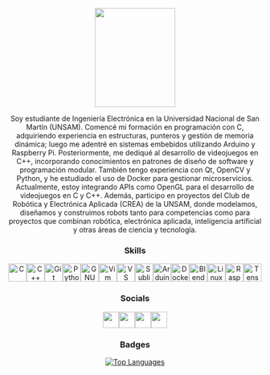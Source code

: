<p align="center"><img width="160" height="197" src="https://github.com/user-attachments/assets/090d1e3d-f94b-4706-bff0-163c14f76f72"</p>
  <p align="center">  
Soy estudiante de Ingeniería Electrónica en la Universidad Nacional de San Martín (UNSAM). Comencé mi formación en programación con C, adquiriendo experiencia en estructuras, punteros y gestión de memoria dinámica; luego me adentré en sistemas embebidos utilizando Arduino y Raspberry Pi. Posteriormente, me dediqué al desarrollo de videojuegos en C++, incorporando conocimientos en patrones de diseño de software y programación modular. También tengo experiencia con Qt, OpenCV y Python, y he estudiado el uso de Docker para gestionar microservicios. Actualmente, estoy integrando APIs como OpenGL para el desarrollo de videojuegos en C y C++. Además, participo en proyectos del Club de Robótica y Electrónica Aplicada (CREA) de la UNSAM, donde modelamos, diseñamos y construimos robots tanto para competencias como para proyectos que combinan robótica, electrónica aplicada, inteligencia artificial y otras áreas de ciencia y tecnología.

<div align="center">
  <h3>Skills</h3>
</div>
<p align="center">
<a href="https://docs.microsoft.com/en-us/cpp/?view=msvc-170" target="_blank" rel="noreferrer"><img src="https://raw.githubusercontent.com/danielcranney/readme-generator/main/public/icons/skills/c-colored.svg" width="36" height="36" alt="C" /></a><a href="https://docs.microsoft.com/en-us/cpp/?view=msvc-170" target="_blank" rel="noreferrer"><img src="https://raw.githubusercontent.com/danielcranney/readme-generator/main/public/icons/skills/cplusplus-colored.svg" width="36" height="36" alt="C++" /></a><a href="https://git-scm.com/" target="_blank" rel="noreferrer"><img src="https://raw.githubusercontent.com/danielcranney/readme-generator/main/public/icons/skills/git-colored.svg" width="36" height="36" alt="Git" /></a><a href="https://www.python.org/" target="_blank" rel="noreferrer"><img src="https://raw.githubusercontent.com/danielcranney/readme-generator/main/public/icons/skills/python-colored.svg" width="36" height="36" alt="Python" /></a><a href="https://www.gnu.org/software/bash/" target="_blank" rel="noreferrer"><img src="https://upload.wikimedia.org/wikipedia/commons/4/4b/Bash_Logo_Colored.svg" width="36" height="36" alt="GNU Bash" /></a><a href="https://www.vim.org/" target="_blank" rel="noreferrer"><img src="https://raw.githubusercontent.com/danielcranney/readme-generator/main/public/icons/skills/vim-colored.svg" width="36" height="36" alt="Vim" /></a><a href="https://code.visualstudio.com/" target="_blank" rel="noreferrer"><img src="https://raw.githubusercontent.com/danielcranney/readme-generator/main/public/icons/skills/visualstudiocode-colored.svg" width="36" height="36" alt="VS Code" /></a><a href="https://www.sublimetext.com/" target="_blank" rel="noreferrer"><img src="https://raw.githubusercontent.com/danielcranney/readme-generator/main/public/icons/skills/sublimetext-colored.svg" width="36" height="36" alt="Sublime Text" /></a><a href="https://store.arduino.cc/?gclid=Cj0KCQjw2eilBhCCARIsAG0Pf8uueBifykWcsSS4LPESeGQfxGVKJYnzV7bz471XfknQJy_1VINVWM8aAkLtEALw_wcB" target="_blank" rel="noreferrer"><img src="https://raw.githubusercontent.com/danielcranney/readme-generator/main/public/icons/skills/arduino-colored.svg" width="36" height="36" alt="Arduino" /></a><a href="https://www.docker.com/" target="_blank" rel="noreferrer"><img src="https://raw.githubusercontent.com/danielcranney/readme-generator/main/public/icons/skills/docker-colored.svg" width="36" height="36" alt="Docker" /></a><a href="https://www.blender.org/" target="_blank" rel="noreferrer"><img src="https://raw.githubusercontent.com/danielcranney/readme-generator/main/public/icons/skills/blender-colored.svg" width="36" height="36" alt="Blender" /></a><a href="https://www.linux.org" target="_blank" rel="noreferrer"><img src="https://raw.githubusercontent.com/danielcranney/readme-generator/main/public/icons/skills/linux-colored.svg" width="36" height="36" alt="Linux" /></a><a href="https://www.raspberrypi.org/" target="_blank" rel="noreferrer"><img src="https://raw.githubusercontent.com/danielcranney/readme-generator/main/public/icons/skills/raspberrypi-colored.svg" width="36" height="36" alt="Raspberry Pi" /></a><a href="https://www.tensorflow.org/" target="_blank" rel="noreferrer"><img src="https://raw.githubusercontent.com/danielcranney/readme-generator/main/public/icons/skills/tensorflow-colored.svg" width="36" height="36" alt="TensorFlow" /></a>
</p>

<div align="center">
  <h3>Socials</h3>
</div>

<p align="center"> <a href="https://discord.com/users/sebo4089" target="_blank" rel="noreferrer"><source media="(prefers-color-scheme: light)" srcset="https://raw.githubusercontent.com/danielcranney/readme-generator/main/public/icons/socials/discord.svg" /><img src="https://raw.githubusercontent.com/danielcranney/readme-generator/main/public/icons/socials/discord.svg" width="32" height="32"/></picture></a><a href="https://www.github.com/sebolla-gif" target="_blank" rel="noreferrer"><picture><source media="(prefers-color-scheme: dark)" srcset="https://raw.githubusercontent.com/danielcranney/readme-generator/main/public/icons/socials/github-dark.svg"/><source media="(prefers-color-scheme: light)" srcset="https://raw.githubusercontent.com/danielcranney/readme-generator/main/public/icons/socials/github.svg"/><img src="https://raw.githubusercontent.com/danielcranney/readme-generator/main/public/icons/socials/github.svg" width="32" height="32"/></picture</a><a href="https://www.linkedin.com/in/sebastian-vaccaro-67847b240" target="_blank" rel="noreferrer"><source media="(prefers-color-scheme: light)" srcset="https://raw.githubusercontent.com/danielcranney/readme-generator/main/public/icons/socials/linkedin.svg" /><img src="https://raw.githubusercontent.com/danielcranney/readme-generator/main/public/icons/socials/linkedin.svg" width="32" height="32"/></picture></a><a href="https://www.stackoverflow.com/users/25366001/sebastian-vaccaro?tab=profile" target="_blank" rel="noreferrer"><source media="(prefers-color-scheme: light)" srcset="https://raw.githubusercontent.com/danielcranney/readme-generator/main/public/icons/socials/stackoverflow.svg"/><img src="https://raw.githubusercontent.com/danielcranney/readme-generator/main/public/icons/socials/stackoverflow.svg" width="32" height="32"/></picture></a></p>



<div align="center">
  <h3>Badges</h3>
</div>
<div align="center">
<a href="https://github.com/sebolla-gif" align="left"><img src="https://github-readme-stats.vercel.app/api/top-langs/?username=sebolla-gif&langs_count=10&title_color=f97316&text_color=ffffff&icon_color=000000&bg_color=1c1917&hide_border=true&locale=en&custom_title=Top%20%Languages" alt="Top Languages" /></a>
</div>

